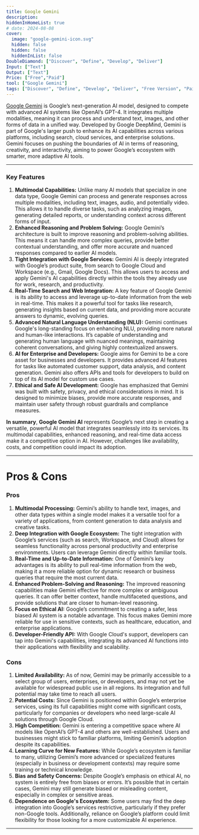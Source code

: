 ```yaml
---
title: Google Gemini
description: 
hiddenInHomeList: true
# date: 2024-08-08
cover:
  image: "google-gemini-icon.svg"
  hidden: false
  hidden: false
  hiddenInList: false
DoubleDiamond: ["Discover", "Define", "Develop", "Deliver"]
Input: ["Text"]
Output: ["Text"]
Price: ["Free","Paid"]
tool: ["Google Gemini"]
tags: ["Discover", "Define", "Develop", "Deliver", "Free Version", "Paid Version", "Language Model", "Text Generation", Code Assistance, "Brainstorming"]
---
```


[Google Gemini](https://gemini.google.com/app)  is Google’s next-generation AI model, designed to compete with advanced AI systems like OpenAI’s GPT-4. It integrates multiple modalities, meaning it can process and understand text, images, and other forms of data in a unified way. Developed by Google DeepMind, Gemini is part of Google's larger push to enhance its AI capabilities across various platforms, including search, cloud services, and enterprise solutions. Gemini focuses on pushing the boundaries of AI in terms of reasoning, creativity, and interactivity, aiming to power Google’s ecosystem with smarter, more adaptive AI tools.

---

### Key Features
1. **Multimodal Capabilities:**
Unlike many AI models that specialize in one data type, Google Gemini can process and generate responses across multiple modalities, including text, images, audio, and potentially video. This allows it to handle diverse tasks, such as analyzing images, generating detailed reports, or understanding context across different forms of input.
2. **Enhanced Reasoning and Problem Solving:**
Google Gemini’s architecture is built to improve reasoning and problem-solving abilities. This means it can handle more complex queries, provide better contextual understanding, and offer more accurate and nuanced responses compared to earlier AI models.
3. **Tight Integration with Google Services:**
Gemini AI is deeply integrated with Google’s product suite, from search to Google Cloud and Workspace (e.g., Gmail, Google Docs). This allows users to access and apply Gemini's AI capabilities directly within the tools they already use for work, research, and productivity.
4. **Real-Time Search and Web Integration:**
A key feature of Google Gemini is its ability to access and leverage up-to-date information from the web in real-time. This makes it a powerful tool for tasks like research, generating insights based on current data, and providing more accurate answers to dynamic, evolving queries.
5. **Advanced Natural Language Understanding (NLU):**
Gemini continues Google's long-standing focus on enhancing NLU, providing more natural and human-like interactions. It’s capable of understanding and generating human language with nuanced meanings, maintaining coherent conversations, and giving highly contextualized answers.
6. **AI for Enterprise and Developers:**
Google aims for Gemini to be a core asset for businesses and developers. It provides advanced AI features for tasks like automated customer support, data analysis, and content generation. Gemini also offers APIs and tools for developers to build on top of its AI model for custom use cases.
7. **Ethical and Safe AI Development:**
Google has emphasized that Gemini was built with safety, privacy, and ethical considerations in mind. It is designed to minimize biases, provide more accurate responses, and maintain user safety through robust guardrails and compliance measures.

**In summary**, **Google Gemini AI** represents Google’s next step in creating a versatile, powerful AI model that integrates seamlessly into its services. Its multimodal capabilities, enhanced reasoning, and real-time data access make it a competitive option in AI. However, challenges like availability, costs, and competition could impact its adoption.

---

# Pros & Cons

### **Pros**

1. **Multimodal Processing:**
Gemini’s ability to handle text, images, and other data types within a single model makes it a versatile tool for a variety of applications, from content generation to data analysis and creative tasks.
2. **Deep Integration with Google Ecosystem:**
The tight integration with Google’s services (such as search, Workspace, and Cloud) allows for seamless functionality across personal productivity and enterprise environments. Users can leverage Gemini directly within familiar tools.
3. **Real-Time and Up-to-Date Information:**
One of Gemini’s key advantages is its ability to pull real-time information from the web, making it a more reliable option for dynamic research or business queries that require the most current data.
4. **Enhanced Problem-Solving and Reasoning:**
The improved reasoning capabilities make Gemini effective for more complex or ambiguous queries. It can offer better context, handle multifaceted questions, and provide solutions that are closer to human-level reasoning.
5. **Focus on Ethical AI:**
Google’s commitment to creating a safer, less biased AI system is a notable advantage. This focus makes Gemini more reliable for use in sensitive contexts, such as healthcare, education, and enterprise applications.
6. **Developer-Friendly API:**
With Google Cloud's support, developers can tap into Gemini's capabilities, integrating its advanced AI functions into their applications with flexibility and scalability.

### **Cons**

1. **Limited Availability:**
As of now, Gemini may be primarily accessible to a select group of users, enterprises, or developers, and may not yet be available for widespread public use in all regions. Its integration and full potential may take time to reach all users.
2. **Potential Costs:**
Since Gemini is positioned within Google’s enterprise services, using its full capabilities might come with significant costs, particularly for companies or developers who need large-scale AI solutions through Google Cloud.
3. **High Competition:**
Gemini is entering a competitive space where AI models like OpenAI’s GPT-4 and others are well-established. Users and businesses might stick to familiar platforms, limiting Gemini’s adoption despite its capabilities.
4. **Learning Curve for New Features:**
While Google’s ecosystem is familiar to many, utilizing Gemini’s more advanced or specialized features (especially in business or development contexts) may require some training or technical knowledge.
5. **Bias and Safety Concerns:**
Despite Google’s emphasis on ethical AI, no system is entirely free from biases or errors. It’s possible that in certain cases, Gemini may still generate biased or misleading content, especially in complex or sensitive areas.
6. **Dependence on Google's Ecosystem:**
Some users may find the deep integration into Google’s services restrictive, particularly if they prefer non-Google tools. Additionally, reliance on Google’s platform could limit flexibility for those looking for a more customizable AI experience.

---